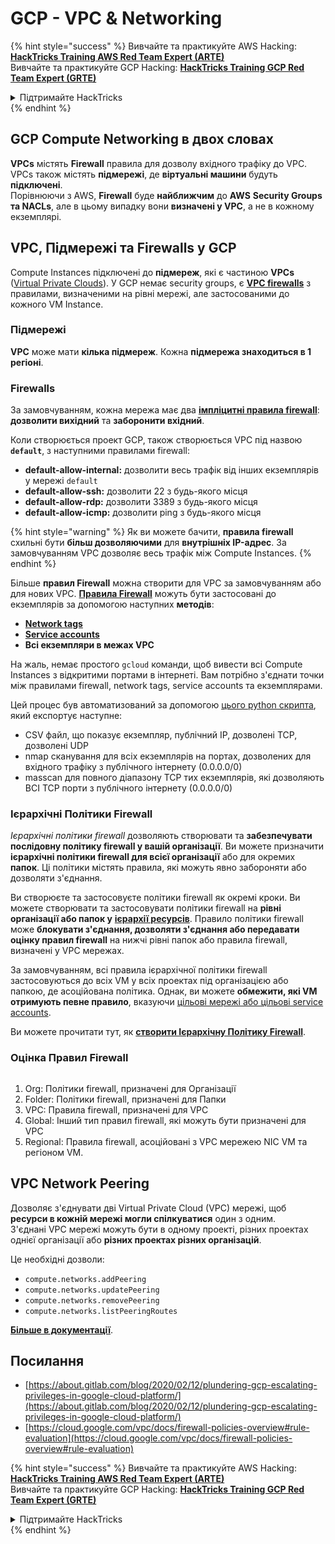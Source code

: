 # GCP - VPC & Networking

{% hint style="success" %}
Вивчайте та практикуйте AWS Hacking:<img src="/.gitbook/assets/image.png" alt="" data-size="line">[**HackTricks Training AWS Red Team Expert (ARTE)**](https://training.hacktricks.xyz/courses/arte)<img src="/.gitbook/assets/image.png" alt="" data-size="line">\
Вивчайте та практикуйте GCP Hacking: <img src="/.gitbook/assets/image (2).png" alt="" data-size="line">[**HackTricks Training GCP Red Team Expert (GRTE)**<img src="/.gitbook/assets/image (2).png" alt="" data-size="line">](https://training.hacktricks.xyz/courses/grte)

<details>

<summary>Підтримайте HackTricks</summary>

* Перевірте [**плани підписки**](https://github.com/sponsors/carlospolop)!
* **Приєднуйтесь до** 💬 [**групи Discord**](https://discord.gg/hRep4RUj7f) або [**групи Telegram**](https://t.me/peass) або **слідкуйте за нами** у **Twitter** 🐦 [**@hacktricks\_live**](https://twitter.com/hacktricks\_live)**.**
* **Діліться хакерськими трюками, подаючи PR до** [**HackTricks**](https://github.com/carlospolop/hacktricks) та [**HackTricks Cloud**](https://github.com/carlospolop/hacktricks-cloud) репозиторіїв на GitHub.

</details>
{% endhint %}

## **GCP Compute Networking в двох словах**

**VPCs** містять **Firewall** правила для дозволу вхідного трафіку до VPC. VPCs також містять **підмережі**, де **віртуальні машини** будуть **підключені**.\
Порівнюючи з AWS, **Firewall** буде **найближчим** до **AWS** **Security Groups та NACLs**, але в цьому випадку вони **визначені у VPC**, а не в кожному екземплярі.

## **VPC, Підмережі та Firewalls у GCP**

Compute Instances підключені до **підмереж**, які є частиною **VPCs** ([Virtual Private Clouds](https://cloud.google.com/vpc/docs/vpc)). У GCP немає security groups, є [**VPC firewalls**](https://cloud.google.com/vpc/docs/firewalls) з правилами, визначеними на рівні мережі, але застосованими до кожного VM Instance.

### Підмережі

**VPC** може мати **кілька підмереж**. Кожна **підмережа знаходиться в 1 регіоні**.

### Firewalls

За замовчуванням, кожна мережа має два [**імпліцитні правила firewall**](https://cloud.google.com/vpc/docs/firewalls#default\_firewall\_rules): **дозволити вихідний** та **заборонити вхідний**.

Коли створюється проект GCP, також створюється VPC під назвою **`default`**, з наступними правилами firewall:

* **default-allow-internal:** дозволити весь трафік від інших екземплярів у мережі `default`
* **default-allow-ssh:** дозволити 22 з будь-якого місця
* **default-allow-rdp:** дозволити 3389 з будь-якого місця
* **default-allow-icmp:** дозволити ping з будь-якого місця

{% hint style="warning" %}
Як ви можете бачити, **правила firewall** схильні бути **більш дозволяючими** для **внутрішніх IP-адрес**. За замовчуванням VPC дозволяє весь трафік між Compute Instances.
{% endhint %}

Більше **правил Firewall** можна створити для VPC за замовчуванням або для нових VPC. [**Правила Firewall**](https://cloud.google.com/vpc/docs/firewalls) можуть бути застосовані до екземплярів за допомогою наступних **методів**:

* [**Network tags**](https://cloud.google.com/vpc/docs/add-remove-network-tags)
* [**Service accounts**](https://cloud.google.com/vpc/docs/firewalls#serviceaccounts)
* **Всі екземпляри в межах VPC**

На жаль, немає простого `gcloud` команди, щоб вивести всі Compute Instances з відкритими портами в інтернеті. Вам потрібно з'єднати точки між правилами firewall, network tags, service accounts та екземплярами.

Цей процес був автоматизований за допомогою [цього python скрипта](https://gitlab.com/gitlab-com/gl-security/gl-redteam/gcp\_firewall\_enum), який експортує наступне:

* CSV файл, що показує екземпляр, публічний IP, дозволені TCP, дозволені UDP
* nmap сканування для всіх екземплярів на портах, дозволених для вхідного трафіку з публічного інтернету (0.0.0.0/0)
* masscan для повного діапазону TCP тих екземплярів, які дозволяють ВСІ TCP порти з публічного інтернету (0.0.0.0/0)

### Ієрархічні Політики Firewall <a href="#hierarchical-firewall-policies" id="hierarchical-firewall-policies"></a>

_Ієрархічні політики firewall_ дозволяють створювати та **забезпечувати послідовну політику firewall у вашій організації**. Ви можете призначити **ієрархічні політики firewall для всієї організації** або для окремих **папок**. Ці політики містять правила, які можуть явно забороняти або дозволяти з'єднання.

Ви створюєте та застосовуєте політики firewall як окремі кроки. Ви можете створювати та застосовувати політики firewall на **рівні організації або папок у** [**ієрархії ресурсів**](https://cloud.google.com/resource-manager/docs/cloud-platform-resource-hierarchy). Правило політики firewall може **блокувати з'єднання, дозволяти з'єднання або передавати оцінку правил firewall** на нижчі рівні папок або правила firewall, визначені у VPC мережах.

За замовчуванням, всі правила ієрархічної політики firewall застосовуються до всіх VM у всіх проектах під організацією або папкою, де асоційована політика. Однак, ви можете **обмежити, які VM отримують певне правило**, вказуючи [цільові мережі або цільові service accounts](https://cloud.google.com/vpc/docs/firewall-policies#targets).

Ви можете прочитати тут, як [**створити Ієрархічну Політику Firewall**](https://cloud.google.com/vpc/docs/using-firewall-policies#gcloud).

### Оцінка Правил Firewall

<figure><img src="../../../../.gitbook/assets/image.png" alt=""><figcaption></figcaption></figure>

1. Org: Політики firewall, призначені для Організації
2. Folder: Політики firewall, призначені для Папки
3. VPC: Правила firewall, призначені для VPC
4. Global: Інший тип правил firewall, які можуть бути призначені для VPC
5. Regional: Правила firewall, асоційовані з VPC мережею NIC VM та регіоном VM.

## VPC Network Peering

Дозволяє з'єднувати дві Virtual Private Cloud (VPC) мережі, щоб **ресурси в кожній мережі могли спілкуватися** один з одним.\
З'єднані VPC мережі можуть бути в одному проекті, різних проектах однієї організації або **різних проектах різних організацій**.

Це необхідні дозволи:

* `compute.networks.addPeering`
* `compute.networks.updatePeering`
* `compute.networks.removePeering`
* `compute.networks.listPeeringRoutes`

[**Більше в документації**](https://cloud.google.com/vpc/docs/vpc-peering).

## Посилання

* [https://about.gitlab.com/blog/2020/02/12/plundering-gcp-escalating-privileges-in-google-cloud-platform/](https://about.gitlab.com/blog/2020/02/12/plundering-gcp-escalating-privileges-in-google-cloud-platform/)
* [https://cloud.google.com/vpc/docs/firewall-policies-overview#rule-evaluation](https://cloud.google.com/vpc/docs/firewall-policies-overview#rule-evaluation)

{% hint style="success" %}
Вивчайте та практикуйте AWS Hacking:<img src="/.gitbook/assets/image.png" alt="" data-size="line">[**HackTricks Training AWS Red Team Expert (ARTE)**](https://training.hacktricks.xyz/courses/arte)<img src="/.gitbook/assets/image.png" alt="" data-size="line">\
Вивчайте та практикуйте GCP Hacking: <img src="/.gitbook/assets/image (2).png" alt="" data-size="line">[**HackTricks Training GCP Red Team Expert (GRTE)**<img src="/.gitbook/assets/image (2).png" alt="" data-size="line">](https://training.hacktricks.xyz/courses/grte)

<details>

<summary>Підтримайте HackTricks</summary>

* Перевірте [**плани підписки**](https://github.com/sponsors/carlospolop)!
* **Приєднуйтесь до** 💬 [**групи Discord**](https://discord.gg/hRep4RUj7f) або [**групи Telegram**](https://t.me/peass) або **слідкуйте за нами** у **Twitter** 🐦 [**@hacktricks\_live**](https://twitter.com/hacktricks\_live)**.**
* **Діліться хакерськими трюками, подаючи PR до** [**HackTricks**](https://github.com/carlospolop/hacktricks) та [**HackTricks Cloud**](https://github.com/carlospolop/hacktricks-cloud) репозиторіїв на GitHub.

</details>
{% endhint %}
